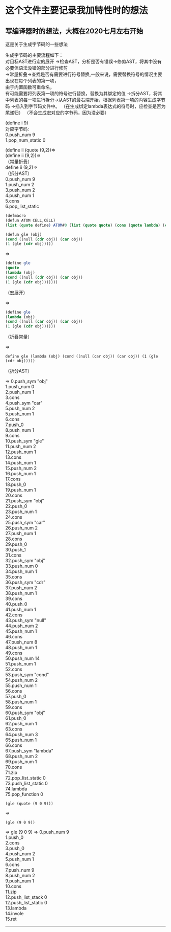 # 这个文件主要记录我加特性时的想法
## 写编译器时的想法，大概在2020七月左右开始

这是关于生成字节码的一些想法  

生成字节码的主要流程如下：  
	对目标AST进行宏的展开
  ->检查AST，分析是否有错误->修剪AST，将其中没有必要但语法没错的部分进行修剪  
  ->常量折叠->查找是否有需要进行符号替换,一般来说，需要替换符号的情况主要出现在每个列表的第一项，  
    由于内置函数可重命名，  
    有可能需要将列表第一项的符号进行替换，替换为其绑定的值
  ->拆分AST，将其中列表的每一项进行拆分->从AST的最右端开始，根据列表第一项的内容生成字节码
  ->插入到字节码文件中。
   （在生成绑定lambda表达式的符号时，应检查是否为尾递归）
   （不会生成宏对应的字节码，因为没必要）

(define i 9)  
对应字节码:  
	0.push_num 9  
	1.pop_num_static 0  

(define ii (quote (9,2))=>  
(define ii (9,2))=>  
（常量折叠）  
define ii (9,2)=>   
（拆分AST）  
	0.push_num 9  
	1.push_num 2  
	3.push_num 2  
	4.push_num 1  
	5.cons  
	6.pop_list_static  

```scheme
(defmacro   
(defun ATOM CELL,CELL)  
(list (quote define) ATOM#0 (list (quote quote) (cons (quote lambda) (cons CELL#0 CELL#1)))))  

(defun gle (obj)   
(cond ((null (cdr obj)) (car obj))    
(1 (gle (cdr obj)))))  

```

=>
```scheme
(define gle  
(quote  
(lambda (obj)  
(cond ((null (cdr obj)) (car obj))  
(1 (gle (cdr obj)))))))  
```
（宏展开）

=>
```scheme
(define gle
(lambda (obj)
(cond ((null (car obj)) (car obj))
(1 (gle (cdr obj))))))
```
（折叠常量）

=>
```
define gle (lambda (obj) (cond ((null (car obj)) (car obj)) (1 (gle (cdr obj)))))
```
（拆分AST）

=>
0.push_sym "obj"  
1.push_num 0  
2.push_num 1  
3.cons  
4.push_sym "car"  
5.push_num 2  
5.push_num 1  
6.cons  
7.push_0  
8.push_num 1  
9.cons  
10.push_sym "gle"  
11.push_num 2  
12.push_num 1  
13.cons  
14.push_num 1  
15.push_num 2  
16.push_num 1  
17.cons  
18.push_0  
19.push_num 1  
20.cons  
21.push_sym "obj"  
22.push_0  
23.push_num 1  
24.cons  
25.push_sym "car"  
26.push_num 2  
27.push_num 1  
28.cons  
29.push_0  
30.push_1  
31.cons  
32.push_sym "obj"  
33.push_num 0  
34.push_num 1  
35.cons  
36.push_sym "cdr"  
37.push_num 2  
38.push_num 1  
39.cons  
40.push_0  
41.push_num 1  
42.cons  
43.push_sym "null"  
44.push_num 2  
45.push_num 1  
46.cons  
47.push_num 8  
48.push_num 1  
49.cons  
50.push_num 14  
51.push_num 1  
52.cons  
53.push_sym "cond"  
54.push_num 2  
55.push_num 1  
56.cons  
57.push_0  
58.push_num 1  
59.cons  
60.push_sym "obj"  
61.push_0  
62.push_num 1  
63.cons  
64.push_num 3  
65.push_num 1  
66.cons  
67.push_sym "lambda"  
68.push_num 2  
69.push_num 1  
70.cons  
71.zip  
72.pop_list_static 0  
73.push_list_static 0  
74.lambda  
75.pop_function 0  


```
(gle (quote (9 0 9)))
```
=>
```
(gle (9 0 9))
```
=>
gle (9 0 9)
=>
0.push_num 9  
1.push_0  
2.cons  
3.push_0  
4.push_num 2  
5.push_num 1  
6.cons  
7.push_num 9  
8.push_num 2  
9.push_num 1  
10.cons  
11.zip  
12.push_list_stack 0  
12.push_list_static 0  
13.lambda  
14.invole  
15.ret  

---
